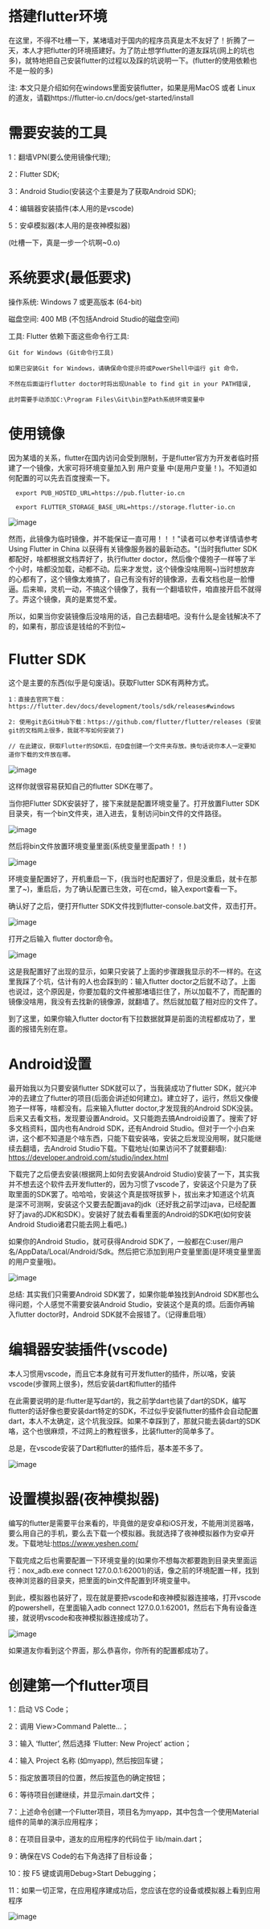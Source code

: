 # 搭建flutter环境

  在这里，不得不吐槽一下，某堵墙对于国内的程序员真是太不友好了！折腾了一天，本人才把flutter的环境搭建好。为了防止想学flutter的道友踩坑(网上的坑也多)，就特地把自己安装flutter的过程以及踩的坑说明一下。(flutter的使用依赖也不是一般的多)
  
  注: 本文只是介绍如何在windows里面安装flutter，如果是用MacOS 或者 Linux的道友，请戳https://flutter-io.cn/docs/get-started/install
 
# 需要安装的工具

  1：翻墙VPN(要么使用镜像代理);
  
  2：Flutter SDK;
  
  3：Android Studio(安装这个主要是为了获取Android SDK);
  
  4：编辑器安装插件(本人用的是vscode)
  
  5：安卓模拟器(本人用的是夜神模拟器)
  
  (吐槽一下，真是一步一个坑啊~0.o)
  
 
# 系统要求(最低要求)

  操作系统: Windows 7 或更高版本 (64-bit)
  
  磁盘空间: 400 MB (不包括Android Studio的磁盘空间)
  
  工具: Flutter 依赖下面这些命令行工具:
  
    Git for Windows (Git命令行工具)

    如果已安装Git for Windows，请确保命令提示符或PowerShell中运行 git 命令，
    
    不然在后面运行flutter doctor时将出现Unable to find git in your PATH错误,
    
    此时需要手动添加C:\Program Files\Git\bin至Path系统环境变量中
 
# 使用镜像

  因为某墙的关系，flutter在国内访问会受到限制，于是flutter官方为开发者临时搭建了一个镜像，大家可将环境变量加入到 用户变量 中(是用户变量！)。不知道如何配置的可以先去百度搜索一下。 
  
      export PUB_HOSTED_URL=https://pub.flutter-io.cn
      
      export FLUTTER_STORAGE_BASE_URL=https://storage.flutter-io.cn
      
   ![image](https://github.com/yunliuyan/front-end-engineer/blob/master/image/1564193669(1).jpg)
      
 然而，此镜像为临时镜像，并不能保证一直可用！！！"读者可以参考详情请参考 Using Flutter in China 以获得有关镜像服务器的最新动态。"(当时我flutter SDK都配好，啥都根据文档弄好了，执行flutter doctor，然后像个傻狍子一样等了半个小时，啥都没加载，动都不动。后来才发觉，这个镜像没啥用啊~)当时想放弃的心都有了，这个镜像太难搞了，自己有没有好的镜像源，去看文档也是一脸懵逼。后来嘛，灵机一动，不搞这个镜像了，我有一个翻墙软件，咱直接开启不就得了。弄这个镜像，真的是累觉不爱。
 
 所以，如果当你安装镜像后没啥用的话，自己去翻墙吧。没有什么是金钱解决不了的，如果有，那应该是钱给的不到位~
 
 # Flutter SDK
 
  这个是主要的东西(似乎是句废话)。获取Flutter SDK有两种方式。
  
    1：直接去官网下载：https://flutter.dev/docs/development/tools/sdk/releases#windows
  
    2: 使用git去GitHub下载：https://github.com/flutter/flutter/releases (安装git的文档网上很多，我就不写如何安装了)
  
    // 在此建议，获取Flutter的SDK后，在D盘创建一个文件夹存放。换句话说你本人一定要知道你下载的文件放在哪。
    
    
   ![image](https://github.com/yunliuyan/front-end-engineer/blob/master/image/flutterUrl.png)
   
   这样你就很容易获知自己的flutter SDK在哪了。
    
  当你把Flutter SDK安装好了，接下来就是配置环境变量了。打开放置Flutter SDK目录夹，有一个bin文件夹，进入进去，复制访问bin文件的文件路径。
  
  ![image](https://github.com/yunliuyan/front-end-engineer/blob/master/image/flutterBin.png)
  
  然后将bin文件放置环境变量里面(系统变量里面path！！)
  
  ![image](https://github.com/yunliuyan/front-end-engineer/blob/master/image/flutterpath.jpg)
  
  环境变量配置好了，开机重启一下，(我当时也配置好了，但是没重启，就卡在那里了~)，重启后，为了确认配置已生效，可在cmd，输入export查看一下。
  
  确认好了之后，便打开flutter SDK文件找到flutter-console.bat文件，双击打开。
  
  ![image](https://github.com/yunliuyan/front-end-engineer/blob/master/image/flutterConsole.jpg)
  
  打开之后输入 flutter doctor命令。
  
  ![image](https://github.com/yunliuyan/front-end-engineer/blob/master/image/flutterDoctor.jpg)
  
  这是我配置好了出现的显示，如果只安装了上面的步骤跟我显示的不一样的。在这里我踩了个坑，估计有的人也会踩到的：输入flutter doctor之后就不动了。上面也说过，这个原因是，你要加载的文件被那堵墙拦住了，所以加载不了，而配置的镜像没啥用，我没有去找新的镜像源，就翻墙了。然后就加载了相对应的文件了。
  
  到了这里，如果你输入flutter doctor有下拉数据就算是前面的流程都成功了，里面的报错先别在意。
  
 # Android设置 
 
 最开始我以为只要安装flutter SDK就可以了，当我装成功了flutter SDK，就兴冲冲的去建立了flutter的项目(后面会讲述如何建立)。建立好了，运行，然后又像傻狍子一样等，啥都没有。后来输入flutter doctor,才发现我的Android SDK没装。后来又去看文档，发现要设置Android。又只能跑去搞Android设置了。搜索了好多文档资料，国内也有Android SDK，还有Android Studio。但对于一个小白来讲，这个都不知道是个啥东西，只能下载安装咯，安装之后发现没用啊，就只能继续去翻墙，去Android Studio下载。下载地址(如果访问不了就要翻墙): https://developer.android.com/studio/index.html
 
 下载完了之后便去安装(根据网上如何去安装Android Studio)安装了一下，其实我并不想去这个软件去开发flutter的，因为习惯了vscode了，安装这个只是为了获取里面的SDK罢了。哈哈哈，安装这个真是拔呀拔萝卜，拔出来才知道这个坑真是深不可测啊，安装这个又要去配置java的jdk（还好我之前学过java，已经配置好了java的JDK和SDK）。安装好了就去看看里面的Android的SDK吧(如何安装Android Studio诸君只能去网上看吧。)
 
 如果你的Android Studio，就可获得Android SDK了，一般都在C:user/用户名/AppData/Local/Android/Sdk。然后把它添加到用户变量里面(是环境变量里面的用户变量哦)。
 
 ![image](https://github.com/yunliuyan/front-end-engineer/blob/master/image/andoridSdk.jpg)
 
 总结: 其实我们只需要Android SDK罢了，如果你能单独找到Android SDK那也么得问题，个人感觉不需要安装Android Studio，安装这个是真的烦。后面你再输入flutter doctor时，Android SDK就不会报错了。（记得重启哦）
 
 # 编辑器安装插件(vscode)
 
 本人习惯用vscode，而且它本身就有可开发flutter的插件，所以咯，安装vscode(步骤网上很多)，然后安装dart和flutter的插件
 
 在此需要说明的是:flutter是写dart的，我之前学dart也装了dart的SDK，编写flutter的话好像也要安装dart特定的SDK，不过似乎安装flutter的插件会自动配置dart，本人不太确定，这个坑我没踩。如果不幸踩到了，那就只能去装dart的SDK咯，这个也很麻烦，不过网上的教程很多，比装flutter的简单多了。
 
 总是，在vscode安装了Dart和flutter的插件后，基本差不多了。
 
 ![image](https://github.com/yunliuyan/front-end-engineer/blob/master/image/vscode.jpg)
 
 #  设置模拟器(夜神模拟器)
 
 编写的flutter是需要平台来看的，毕竟做的是安卓和iOS开发，不能用浏览器咯，要么用自己的手机，要么去下载一个模拟器。我就选择了夜神模拟器作为安卓开发。下载地址:https://www.yeshen.com/
 
 下载完成之后也需要配置一下环境变量的(如果你不想每次都要跑到目录夹里面运行：nox_adb.exe connect 127.0.0.1:62001)的话，像之前的环境配置一样，找到夜神浏览器的目录夹，把里面的bin文件配置到环境变量中。
 
 到此，模拟器也装好了，现在就是要把vscode和夜神模拟器连接咯，打开vscode的powershell，在里面输入adb connect 127.0.0.1:62001，然后右下角有设备连接，就说明vscode和夜神模拟器连接成功了。
 
 
 ![image](https://github.com/yunliuyan/front-end-engineer/blob/master/image/yeshen.jpg)
 
 
  如果道友你看到这个界面，那么恭喜你，你所有的配置都成功了。
  
  
  # 创建第一个flutter项目
 
  1：启动 VS Code；
  
  2：调用 View>Command Palette…；
  
  3：输入 ‘flutter’, 然后选择 ‘Flutter: New Project’ action；
  
  4：输入 Project 名称 (如myapp), 然后按回车键；
  
  5：指定放置项目的位置，然后按蓝色的确定按钮；
  
  6：等待项目创建继续，并显示main.dart文件；
  
  7：上述命令创建一个Flutter项目，项目名为myapp，其中包含一个使用Material 组件的简单的演示应用程序；
  
  8：在项目目录中，道友的应用程序的代码位于 lib/main.dart；
  
  9：确保在VS Code的右下角选择了目标设备；
  
  10：按 F5 键或调用Debug>Start Debugging；
  
  11：如果一切正常，在应用程序建成功后，您应该在您的设备或模拟器上看到应用程序
  
  
   ![image](https://github.com/yunliuyan/front-end-engineer/blob/master/image/hello.jpg)
    
  
 
 
 
